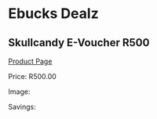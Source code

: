 
# Ebucks Dealz
## Skullcandy E-Voucher R500
[Product Page](https://www.ebucks.com/web/shop/productSelected.do?prodId=1191227980&catId=227677169)

Price: R500.00

Image: 

Savings: 


	